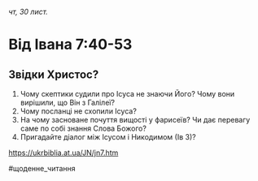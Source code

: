 
_чт, 30 лист._

# Від Івана 7:40-53

## Звідки Христос?
1. Чому скептики судили про Ісуса не знаючи Його? Чому вони вирішили, що Він з Галілеї?
2. Чому посланці не схопили Ісуса?
3. На чому засноване почуття вищості у фарисеїв? Чи дає перевагу саме по собі знання Слова Божого?
4. Пригадайте діалог між Ісусом і Никодимом (Ів 3)?

https://ukrbiblia.at.ua/JN/jn7.htm 

#щоденне_читання
